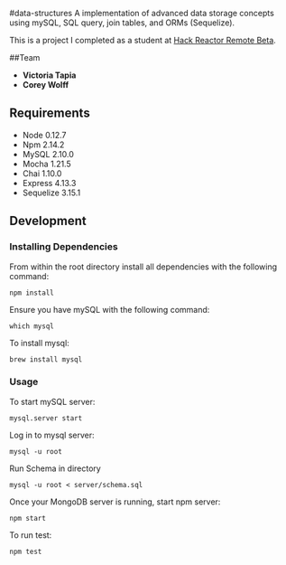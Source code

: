 #data-structures
A implementation of advanced data storage concepts using mySQL, SQL query, join tables, and ORMs (Sequelize).

This is a project I completed as a student at [Hack Reactor Remote Beta](http://www.hackreactor.com/remote-beta).

##Team

  - __Victoria Tapia__
  - __Corey Wolff__

## Requirements

- Node 0.12.7
- Npm 2.14.2
- MySQL 2.10.0
- Mocha 1.21.5
- Chai 1.10.0
- Express 4.13.3
- Sequelize 3.15.1

## Development

### Installing Dependencies

From within the root directory install all dependencies with the following command:
```
npm install
```
Ensure you have mySQL with the following command:
```
which mysql
```
To install mysql:
```
brew install mysql
```

### Usage

To start mySQL server:
```
mysql.server start
```
Log in to mysql server:
```
mysql -u root
```
Run Schema in directory
```
mysql -u root < server/schema.sql
```
Once your MongoDB server is running, start npm server:
```
npm start
```
To run test:
```
npm test
```
